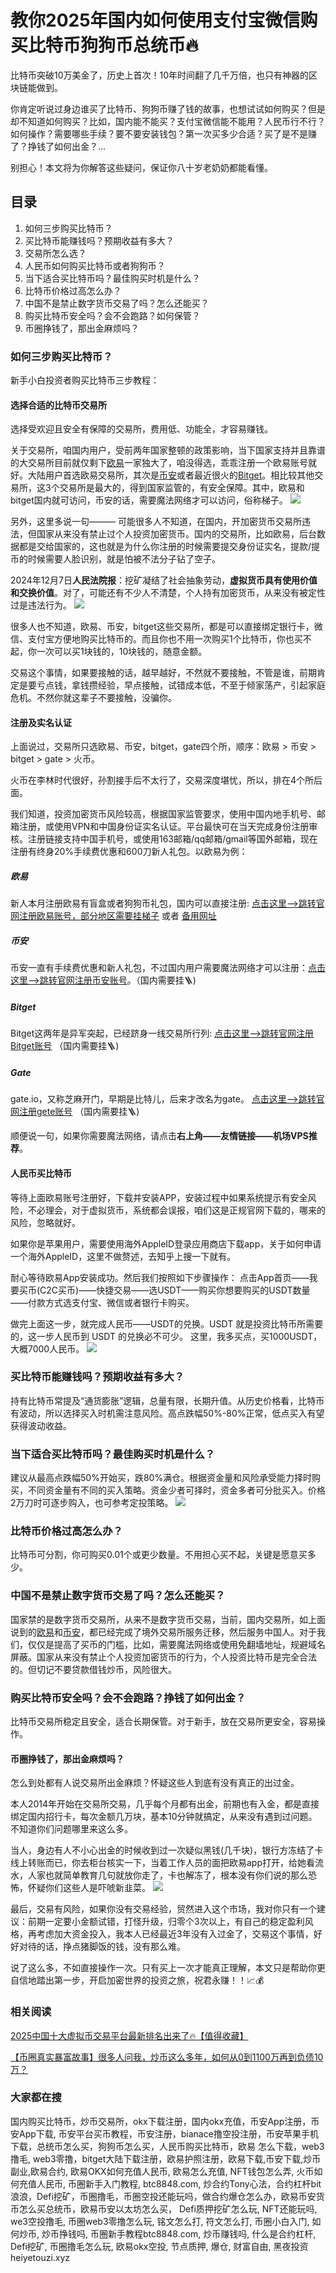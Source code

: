 # 教你2025年国内如何使用支付宝微信购买比特币狗狗币总统币🔥

比特币突破10万美金了，历史上首次！10年时间翻了几千万倍，也只有神器的区块链能做到。

你肯定听说过身边谁买了比特币、狗狗币赚了钱的故事，也想试试如何购买？但是却不知道如何购买？比如，国内能不能买？支付宝微信能不能用？人民币行不行？如何操作？需要哪些手续？要不要安装钱包？第一次买多少合适？买了是不是赚了？挣钱了如何出金？... 

别担心！本文将为你解答这些疑问，保证你八十岁老奶奶都能看懂。

## 目录

1. 如何三步购买比特币？
2. 买比特币能赚钱吗？预期收益有多大？
3. 交易所怎么选？
4. 人民币如何购买比特币或者狗狗币？
5. 当下适合买比特币吗？最佳购买时机是什么？
6. 比特币价格过高怎么办？
7. 中国不是禁止数字货币交易了吗？怎么还能买？
8. 购买比特币安全吗？会不会跑路？如何保管？
9. 币圈挣钱了，那出金麻烦吗？

### 如何三步购买比特币？

新手小白投资者购买比特币三步教程：

#### 选择合适的比特币交易所
选择受欢迎且安全有保障的交易所，费用低、功能全，才容易赚钱。

关于交易所，咱国内用户，受前两年国家整顿的政策影响，当下国家支持并且靠谱的大交易所目前就仅剩下[欧易](https://www.chouyi.world/zh-hans/join/74873351)一家独大了，咱没得选，乖乖注册一个欧易账号就好。大陆用户首选欧易交易所，其次是[币安](https://accounts.binance.com/zh-CN/register?ref=36457687)或者最近很火的[Bitget](https://www.bitget.com/zh-CN/referral/register?from=referral&clacCode=VRNEYUTR)。相比较其他交易所，这3个交易所是最大的，得到国家监管的，有安全保障。其中，欧易和bitget国内就可访问，币安的话，需要魔法网络才可以访问，俗称梯子。
![](hhttps://fe095ec.webp.li/ouyi-binance-bitget.png)


另外，这里多说一句——— 可能很多人不知道，在国内，开加密货币交易所违法，但国家从来没有禁止过个人投资加密货币。国内的交易所，比如欧易，后台数据都是交给国家的，这也就是为什么你注册的时候需要提交身份证实名，提款/提币的时候需要人脸识别，就是怕被不法分子钻了空子。

2024年12月7日**人民法院报**：挖矿凝结了社会抽象劳动，**虚拟货币具有使用价值和交换价值**。对了，可能还有不少人不清楚，个人持有加密货币，从来没有被定性过是违法行为。 
![](https://fe095ec.webp.li/ouyi-zhifubao-002.png)

很多人也不知道，欧易、币安，bitget这些交易所，都是可以直接绑定银行卡，微信、支付宝方便地购买比特币的。而且你也不用一次购买1个比特币，你也买不起，你一次可以买1块钱的，10块钱的，随意金额。

交易这个事情，如果要接触的话，越早越好，不然就不要接触，不管是谁，前期肯定是要亏点钱，拿钱攒经验，早点接触，试错成本低，不至于倾家荡产，引起家庭危机。不然你就这辈子不要接触，没骗你。


#### 注册及实名认证

上面说过，交易所只选欧易、币安，bitget，gate四个所，顺序：欧易 > 币安 > bitget > gate > 火币。 

火币在李林时代很好，孙割接手后不太行了，交易深度堪忧，所以，排在4个所后面。

我们知道，投资加密货币风险较高，根据国家监管要求，使用中国内地手机号、邮箱注册，或使用VPN和中国身份证实名认证。平台最快可在当天完成身份注册审核。注册链接支持中国手机号，或使用163邮箱/qq邮箱/gmail等国外邮箱，现在注册有终身20%手续费优惠和600刀新人礼包。以欧易为例：

##### 欧易
新人本月注册欧易有盲盒或者狗狗币礼包，国内可以直接注册: [点击这里–>跳转官网注册欧易账号，部分地区需要挂梯子](https://www.chouyi.world/zh-hans/join/74873351)  或者 [备用网址](https://www.okx.com/zh-hans/join/74873351)


##### 币安
币安一直有手续费优惠和新人礼包，不过国内用户需要魔法网络才可以注册：[点击这里-->跳转官网注册币安账号](https://accounts.binance.com/zh-CN/register?ref=36457687)。（国内需要挂🪜) 

##### Bitget
Bitget这两年是异军突起，已经跻身一线交易所行列: [点击这里-->跳转官网注册Bitget账号](https://www.bitget.com/zh-CN/referral/register?from=referral&clacCode=VRNEYUTR) （国内需要挂🪜)

##### Gate
gate.io，又称芝麻开门，早期是比特儿，后来才改名为gate。 [点击这里-->跳转官网注册gete账号](www.gate.io/signup/A1ERAQ?ref_type=103) （国内需要挂🪜)

顺便说一句，如果你需要魔法网络，请点击**右上角——友情链接——机场VPS推荐**。



#### 人民币买比特币

等待上面欧易账号注册好，下载并安装APP，安装过程中如果系统提示有安全风险，不必理会，对于虚拟货币，系统都会误报，咱们这是正规官网下载的，哪来的风险，忽略就好。

如果你是苹果用户，需要使用海外AppleID登录应用商店下载app，关于如何申请一个海外AppleID，这里不做赘述，去知乎上搜一下就有。

耐心等待欧易App安装成功。然后我们按照如下步骤操作：
点击App首页——我要买币(C2C买币)——快捷交易——选USDT——购买你想要购买的USDT数量——付款方式选支付宝、微信或者银行卡购买。

做完上面这一步，就完成人民币——USDT的兑换。USDT 就是投资比特币所需要的，这一步人民币到 USDT 的兑换必不可少。
这里，我多买点，买1000USDT，大概7000人民币。
![](https://fe095ec.webp.li/ouyichongzhi.png)


### 买比特币能赚钱吗？预期收益有多大？

持有比特币常提及“通货膨胀”逻辑，总量有限，长期升值。从历史价格看，比特币有波动，所以选择买入时机需注意风险。高点跌幅50%-80%正常，低点买入有望获得波动收益。

### 当下适合买比特币吗？最佳购买时机是什么？

建议从最高点跌幅50%开始买，跌80%满仓。根据资金量和风险承受能力择时购买，不同资金量有不同的买入策略。资金少者可择时，资金多者可分批买入。价格2万刀时可逐步购入，也可参考定投策略。
![](https://fe095ec.webp.li/btc-quxian.png)



###  比特币价格过高怎么办？

比特币可分割，你可购买0.01个或更少数量。不用担心买不起，关键是愿意买多少。


### 中国不是禁止数字货币交易了吗？怎么还能买？

国家禁的是数字货币交易所，从来不是数字货币交易，当前，国内交易所，如上面说到的[欧易](https://www.chouyi.world/zh-hans/join/74873351)和[币安](ttps://accounts.binance.com/zh-CN/register?ref=36457687)，都已经完成了境外交易所服务迁移，然后服务中国人。对于我们，仅仅是提高了买币的门槛，比如，需要魔法网络或使用免翻墙地址，规避域名屏蔽。国家从来没有禁止个人投资加密货币的行为，个人投资比特币是完全合法的。但切记不要贷款借钱炒币，风险很大。


### 购买比特币安全吗？会不会跑路？挣钱了如何出金？

比特币交易所稳定且安全，适合长期保管。对于新手，放在交易所更安全，容易操作。

#### 币圈挣钱了，那出金麻烦吗？
怎么到处都有人说交易所出金麻烦？怀疑这些人到底有没有真正的出过金。

本人2014年开始在交易所交易，几乎每个月都有出金，前期也有入金，都是直接绑定国内招行卡，每次金额几万块，基本10分钟就搞定，从来没有遇到过问题。不知道你们问题哪里来这么多。

当人，身边有人不小心出金的时候收到过一次疑似黑钱(几千块)，银行方冻结了卡线上转账而已，你去柜台核实一下，当着工作人员的面把欧易app打开，给她看流水，人家也就简单教育几句就放你走了，卡也解冻了，根本没有你们说的那么恐怖，怀疑你们这些人是吓唬新韭菜。
![](https://fe095ec.webp.li/chujin.jpg)



最后，交易有风险，如果你没有交易经验，贸然进入这个市场，我对你只有一个建议：前期一定要小金额试错，打怪升级，归零个3次以上，有自己的稳定盈利风格，再考虑加大资金投入，我本人已经最近3年没有入过金了，交易这个事情，好好对待的话，挣点猪脚饭的钱，没有那么难。

说了这么多，不如直接操作一次。只有买上一次才能真正理解，本文只是帮助你更自信地踏出第一步，开启加密世界的投资之旅，祝君永赚！！📈💰


### 相关阅读
[2025中国十大虚拟币交易平台最新排名出来了🔥【值得收藏】](https://btc8848.com/top-10-exchanges/)

[【币圈真实暴富故事】很多人问我，炒币这么多年，如何从0到1100万再到负债10万？](https://heiyetouzi.xyz/biquanstory001/)

### 大家都在搜
国内购买比特币，炒币交易所，okx下载注册，国内okx充值，币安App注册，币安App下载, 币安平台买币教程，币安注册，bianace撸空投注册，币安苹果手机下载，总统币怎么买，狗狗币怎么买，人民币购买比特币，欧易 怎么下载，web3撸毛, web3零撸，bitget大陆下载注册，欧易护照注册，欧易下载,币安下载,炒币副业,欧易合约, 欧易OKX如何充值人民币, 欧易怎么充值, NFT钱包怎么弄, 火币如何充值人民币, 币圈新手入门教程, btc8848.com, 炒合约Tony心法，合约杠杆bit浪浪，Defi挖矿，币圈撸毛，币圈空投还能玩吗，做合约爆仓怎么办，欧易币安货币怎么买总统币，欧易币安以太坊怎么买， Defi质押挖矿怎么玩, NFT还能玩吗, we3空投撸毛, 币圈web3零撸怎么玩, 铭文怎么打, 符文怎么打, 币圈小白入门, 如何炒币, 炒币挣钱吗, 币圈新手教程btc8848.com, 炒币赚钱吗, 什么是合约杠杆, Defi挖矿, 币圈撸毛怎么玩, 欧易okx空投, 节点质押, 爆仓, 财富自由, 黑夜投资heiyetouzi.xyz

